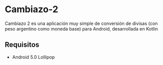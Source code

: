 # Cambiazo-2

Cambiazo 2 es una aplicación muy simple de conversión de divisas (con peso argentino como moneda base) para Android, desarrollada en Kotlin


## Requisitos

* Android 5.0 Lollipop
